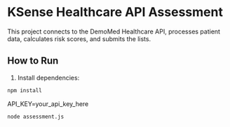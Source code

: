 # KSense Healthcare API Assessment

This project connects to the DemoMed Healthcare API, processes patient data, calculates risk scores, and submits the lists.

## How to Run
1. Install dependencies:

```bash
npm install
```

API_KEY=your_api_key_here

```bash
node assessment.js
```
